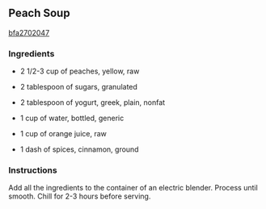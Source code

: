 ## Peach Soup

[bfa2702047](http://www.food.com/recipe/peach-soup-67003)

### Ingredients

 - 2 1/2-3 cup of peaches, yellow, raw

 - 2 tablespoon of sugars, granulated

 - 2 tablespoon of yogurt, greek, plain, nonfat

 - 1 cup of water, bottled, generic

 - 1 cup of orange juice, raw

 - 1 dash of spices, cinnamon, ground

### Instructions

Add all the ingredients to the container of an electric blender. Process until smooth. Chill for 2-3 hours before serving.